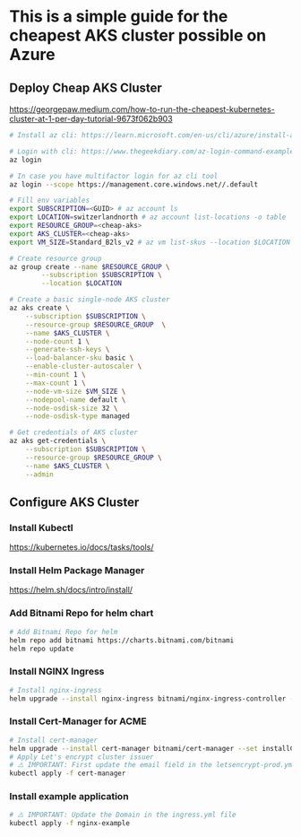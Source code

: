 # This is a simple guide for the cheapest AKS cluster possible on Azure

## Deploy Cheap AKS Cluster

https://georgepaw.medium.com/how-to-run-the-cheapest-kubernetes-cluster-at-1-per-day-tutorial-9673f062b903

```bash
# Install az cli: https://learn.microsoft.com/en-us/cli/azure/install-azure-cli

# Login with cli: https://www.thegeekdiary.com/az-login-command-examples-log-in-to-azure/
az login

# In case you have multifactor login for az cli tool
az login --scope https://management.core.windows.net//.default

# Fill env variables
export SUBSCRIPTION=<GUID> # az account ls
export LOCATION=switzerlandnorth # az account list-locations -o table
export RESOURCE_GROUP=<cheap-aks>
export AKS_CLUSTER=<cheap-aks>
export VM_SIZE=Standard_B2ls_v2 # az vm list-skus --location $LOCATION -o table

# Create resource group
az group create --name $RESOURCE_GROUP \
		--subscription $SUBSCRIPTION \
		--location $LOCATION

# Create a basic single-node AKS cluster
az aks create \
	--subscription $SUBSCRIPTION \
	--resource-group $RESOURCE_GROUP  \
	--name $AKS_CLUSTER \
	--node-count 1 \
	--generate-ssh-keys \
	--load-balancer-sku basic \
	--enable-cluster-autoscaler \
	--min-count 1 \
	--max-count 1 \
    --node-vm-size $VM_SIZE \
    --nodepool-name default \
    --node-osdisk-size 32 \
    --node-osdisk-type managed

# Get credentials of AKS cluster
az aks get-credentials \
	--subscription $SUBSCRIPTION \
	--resource-group $RESOURCE_GROUP \
	--name $AKS_CLUSTER \
    --admin
```

## Configure AKS Cluster

### Install Kubectl

https://kubernetes.io/docs/tasks/tools/

### Install Helm Package Manager

https://helm.sh/docs/intro/install/

### Add Bitnami Repo for helm chart

```bash
# Add Bitnami Repo for helm
helm repo add bitnami https://charts.bitnami.com/bitnami
helm repo update
```

### Install NGINX Ingress

```bash
# Install nginx-ingress
helm upgrade --install nginx-ingress bitnami/nginx-ingress-controller --namespace nginx-ingress --create-namespace
```

### Install Cert-Manager for ACME

```bash
# Install cert-manager
helm upgrade --install cert-manager bitnami/cert-manager --set installCRDs=true --create-namespace -n cert-manager
# Apply Let's encrypt cluster issuer
# ⚠️ IMPORTANT: First update the email field in the letsencrypt-prod.yml file
kubectl apply -f cert-manager
```

### Install example application

```bash
# ⚠️ IMPORTANT: Update the Domain in the ingress.yml file
kubectl apply -f nginx-example
```
